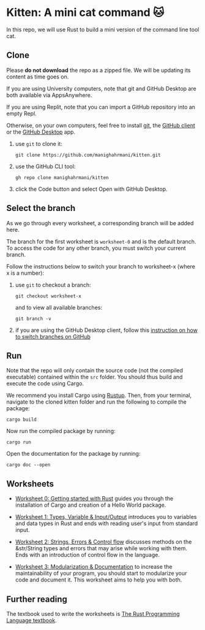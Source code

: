 # Kitten: A mini cat command 🐱 #

In this repo, we will use Rust to build a mini version of the command line tool cat.

## Clone ##

Please **do not download** the repo as a zipped file.
We will be updating its content as time goes on.

If you are using University computers, note that git and GitHub Desktop are both available via AppsAnywhere.

If you are using Replit, note that you can import a GitHub repository into an empty Repl.

Otherwise, on your own computers, feel free to install [git](https://git-scm.com/book/en/v2/Getting-Started-Installing-Git), the [GitHub client](https://github.com/cli/cli) or the [GitHub Desktop](https://desktop.github.com) app.

1. use `git` to clone it:

    ````shell
    git clone https://github.com/manighahrmani/kitten.git
    ````

2. use the GitHub CLI tool:
    ```shell
    gh repo clone manighahrmani/kitten
    ````

3. click the Code button and select Open with GitHub Desktop.

## Select the branch ##

As we go through every worksheet, a corresponding branch will be added here.

The branch for the first worksheet is `worksheet-0` and is the default branch.
To access the code for any other branch, you must switch your current branch.

Follow the instructions below to switch your branch to worksheet-x (where x is a number):

1. use `git` to checkout a branch:

    ```shell
    git checkout worksheet-x
    ```

    and to view all available branches:

    ```shell
    git branch -v
    ```

2. if you are using the GitHub Desktop client, follow this [instruction on how to switch branches on GitHub](https://docs.github.com/en/desktop/contributing-and-collaborating-using-github-desktop/making-changes-in-a-branch/managing-branches#switching-between-branches)

## Run ##

Note that the repo will only contain the source code (not the compiled executable) contained within the `src` folder.
You should thus build and execute the code using Cargo.

We recommend you install Cargo using [Rustup](https://rustup.rs#).
Then, from your terminal, navigate to the cloned kitten folder and run the following to compile the package:

```shell
cargo build
```

Now run the compiled package by running:

```shell
cargo run
```

Open the documentation for the package by running:

```shell
cargo doc --open
```

## Worksheets ##

- [Worksheet 0: Getting started with Rust](https://docs.google.com/document/d/1-Whyq8QIRzTl00rSeeeO70deLPhB3_tEREvbEE2ALkE/edit?usp=sharing) guides you through the installation of Cargo and creation of a Hello World package.

- [Worksheet 1: Types, Variable & Input/Output](https://docs.google.com/document/d/1J5LmgJFnPYLjJBGiVSL7BezFMMhLZB2oqxctPSc2cHc/edit?usp=sharing) introduces you to variables and data types in Rust and ends with reading user's input from standard input.

- [Worksheet 2: Strings, Errors & Control flow](https://docs.google.com/document/d/1HfJy0VWwNgMSGts4NSk02kDhHqGVJ6PN8dktgqJS074/edit?usp=sharing) discusses methods on the &str/String types and errors that may arise while working with them. Ends with an introduction of control flow in the language.

- [Worksheet 3: Modularization & Documentation](https://docs.google.com/document/d/18jFJCItgXFX6bDAsA7tSs69jKCeuzHi-N7-y-MgeUcQ/edit?usp=sharing) to increase the maintainability of your program, you should start to modularize your code and document it. This worksheet aims to help you with both.

## Further reading ##

The textbook used to write the worksheets is [The Rust Programming Language textbook](https://doc.rust-lang.org/book/). 
